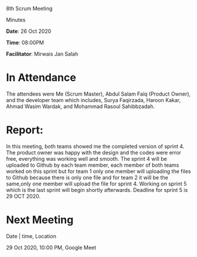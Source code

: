 8th Scrum Meeting 

Minutes

**Date**: 26 Oct 2020

**Time**: 08:00PM

**Facilitator**: Mirwais Jan Salah

# In Attendance

The attendees were Me (Scrum Master), Abdul Salam Faiq (Product Owner), and the developer team which includes, Surya Faqirzada, Haroon Kakar, Ahmad Wasim Wardak, and Mohammad Rasoul Sahibbzadah.

 

# Report:

In this meeting, both teams showed me the completed version of sprint 4. The product owner was happy with the design and the codes were error free, everything was working well and smooth. The sprint 4 will be uploaded to Github by each team member, each member of both teams worked on this sprint but for team 1 only one member will uploading the files to Github because there is only one file and for team 2 it will be the same,only one member will upload the file for sprint 4. Working on sprint 5 which is the last sprint will begin shortly afterwards. Deadline for sprint 5 is 29 OCT 2020.

 

 

# Next Meeting

Date | time, Location

29 Oct 2020, 10:00 PM, Google Meet
